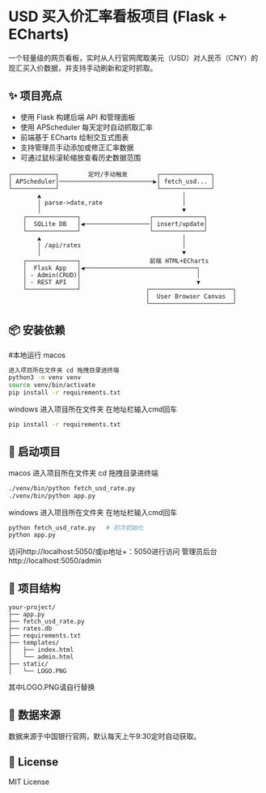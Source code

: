 # USD 买入价汇率看板项目 (Flask + ECharts)

一个轻量级的网页看板，实时从人行官网爬取美元（USD）对人民币（CNY）的现汇买入价数据，并支持手动刷新和定时抓取。

## ✨ 项目亮点

- 使用 Flask 构建后端 API 和管理面板
- 使用 APScheduler 每天定时自动抓取汇率
- 前端基于 ECharts 绘制交互式图表
- 支持管理员手动添加或修正汇率数据
- 可通过鼠标滚轮缩放查看历史数据范围
```
┌────────────┐        定时/手动触发        ┌──────────────┐
│ APScheduler│──────────────────────────▶│ fetch_usd... │
└────────────┘                           └──────────────┘
        ▲                                       │
        │ parse->date,rate                      │
        │                                       ▼
    ┌──────────────┐                   ┌──────────────┐
    │  SQLite DB   │◀──────────────────│ insert/update│
    └──────────────┘                   └──────────────┘
        ▲                                       │
        │ /api/rates                            │
        │                                       ▼
    ┌──────────────┐                   前端 HTML+ECharts
    │  Flask App   │◀───────────────────────────────┐
    │ - Admin(CRUD)│                                │
    │ - REST API   │                                ▼
    └──────────────┘                  ┌───────────────────────┐
                                      │  User Browser Canvas  │
                                      └───────────────────────┘
```

## 📦 安装依赖
#本地运行
macos
```bash
进入项目所在文件夹 cd 拖拽目录进终端
python3 -m venv venv
source venv/bin/activate
pip install -r requirements.txt
```

windows
进入项目所在文件夹 在地址栏输入cmd回车
```bash
pip install -r requirements.txt
```

## 🚀 启动项目
macos
进入项目所在文件夹 cd 拖拽目录进终端
```bash
./venv/bin/python fetch_usd_rate.py
./venv/bin/python app.py
```

windows
进入项目所在文件夹 在地址栏输入cmd回车
```bash
python fetch_usd_rate.py   # 初次初始化
python app.py
```
访问http://localhost:5050/或ip地址+：5050进行访问
管理员后台http://localhost:5050/admin

## 📁 项目结构

```
your-project/
├── app.py
├── fetch_usd_rate.py
├── rates.db
├── requirements.txt
├── templates/
│   ├── index.html
│   └── admin.html
├── static/
│   └── LOGO.PNG
```
其中LOGO.PNG请自行替换

## 📅 数据来源

数据来源于中国银行官网，默认每天上午9:30定时自动获取。

## 📄 License

MIT License
